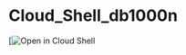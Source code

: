 # Cloud_Shell_db1000n

[![Open in Cloud Shell](https://console.cloud.google.com/cloudshell/editor?cloudshell=true&shellonly=true&git_repo=https://github.com/patatakartata/Cloud_Shell_db1000n&tutorial=tutorial.md&git_repo=https://github.com/patatakartata/Cloud_Shell_db1000n&tutorial=tutorial.md)
